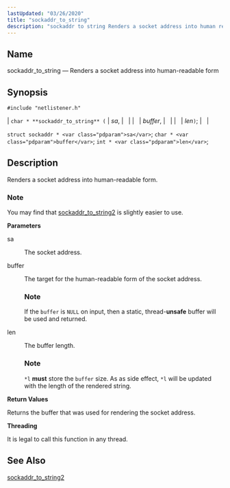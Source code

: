 ```yaml
---
lastUpdated: "03/26/2020"
title: "sockaddr_to_string"
description: "sockaddr to string Renders a socket address into human readable form char sockaddr to string sa buffer len struct sockaddr sa char buffer int len Renders a socket address into human readable form You may find that sockaddr to string 2 is slightly easier to use sa The socket address..."
---
```


<a name="apis.sockaddr_to_string"></a> 
## Name

sockaddr_to_string — Renders a socket address into human-readable form

## Synopsis

`#include "netlistener.h"`

| `char * **sockaddr_to_string** (` | <var class="pdparam">sa</var>, |   |
|   | <var class="pdparam">buffer</var>, |   |
|   | <var class="pdparam">len</var>`)`; |   |

`struct sockaddr * <var class="pdparam">sa</var>`;
`char * <var class="pdparam">buffer</var>`;
`int * <var class="pdparam">len</var>`;<a name="idp62160160"></a> 
## Description

Renders a socket address into human-readable form.

### Note

You may find that [sockaddr_to_string2](/momentum/3/3-api/apis-sockaddr-to-string-2) is slightly easier to use.

**<a name="idp62162912"></a> Parameters**

<dl class="variablelist">

<dt>sa</dt>

<dd>

The socket address.

</dd>

<dt>buffer</dt>

<dd>

The target for the human-readable form of the socket address.

### Note

If the `buffer` is `NULL` on input, then a static, thread-**unsafe** buffer will be used and returned.

</dd>

<dt>len</dt>

<dd>

The buffer length.

### Note

`*l` **must** store the `buffer` size. As as side effect, `*l` will be updated with the length of the rendered string.

</dd>

</dl>

**<a name="idp62175024"></a> Return Values**

Returns the buffer that was used for rendering the socket address.

**<a name="idp62175984"></a> Threading**

It is legal to call this function in any thread.

<a name="idp62177088"></a> 
## See Also

[sockaddr_to_string2](/momentum/3/3-api/apis-sockaddr-to-string-2)